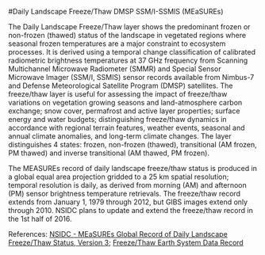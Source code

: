 #Daily Landscape Freeze/Thaw DMSP SSM/I-SSMIS (MEaSUREs)

The Daily Landscape Freeze/Thaw layer shows the predominant frozen or non-frozen (thawed) status of the landscape in vegetated regions where seasonal frozen temperatures are a major constraint to ecosystem processes. It is derived using a temporal change classification of calibrated radiometric brightness temperatures at 37 GHz frequency from Scanning Multichannel Microwave Radiometer (SMMR) and Special Sensor Microwave Imager (SSM/I, SSMIS) sensor records available from Nimbus-7 and Defense Meteorological Satellite Program (DMSP) satellites. 
The freeze/thaw layer is useful for assessing the impact of freeze/thaw variations on vegetation growing seasons and land-atmosphere carbon exchange; snow cover, permafrost and active layer properties; surface energy and water budgets; distinguishing freeze/thaw dynamics in accordance with regional terrain features, weather events, seasonal and annual climate anomalies, and long-term climate changes. The layer distinguishes 4 states: frozen, non-frozen (thawed), transitional (AM frozen, PM thawed) and inverse transitional (AM thawed, PM frozen).

The MEASUREs record of daily landscape freeze/thaw status is produced in a global equal area projection gridded to a 25 km spatial resolution; temporal resolution is daily, as derived from morning (AM) and afternoon (PM) sensor brightness temperature retrievals. The freeze/thaw record extends from  January 1, 1979 through 2012, but GIBS images extend only through 2010. NSIDC plans to update and extend the freeze/thaw record in the 1st half of 2016.

References: [NSIDC - MEaSUREs Global Record of Daily Landscape Freeze/Thaw Status, Version 3](http://nsidc.org/data/nsidc-0477/); [Freeze/Thaw Earth System Data Record](http://freezethaw.ntsg.umt.edu/) 
